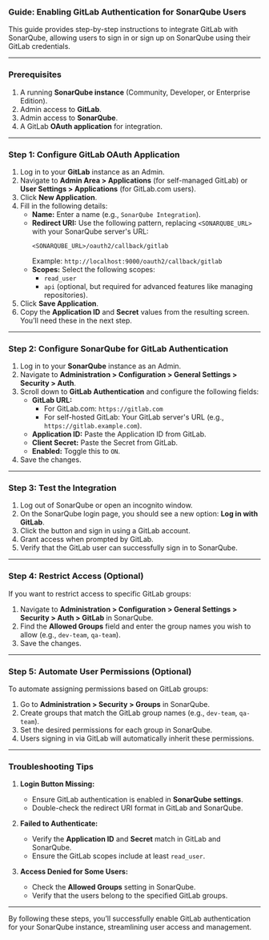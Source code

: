 ### Guide: Enabling GitLab Authentication for SonarQube Users

This guide provides step-by-step instructions to integrate GitLab with SonarQube, allowing users to sign in or sign up on SonarQube using their GitLab credentials.

---

### Prerequisites

1. A running **SonarQube instance** (Community, Developer, or Enterprise Edition).
2. Admin access to **GitLab**.
3. Admin access to **SonarQube**.
4. A GitLab **OAuth application** for integration.

---

### Step 1: Configure GitLab OAuth Application

1. Log in to your **GitLab** instance as an Admin.
2. Navigate to **Admin Area > Applications** (for self-managed GitLab) or **User Settings > Applications** (for GitLab.com users).
3. Click **New Application**.
4. Fill in the following details:
   - **Name:** Enter a name (e.g., `SonarQube Integration`).
   - **Redirect URI:** Use the following pattern, replacing `<SONARQUBE_URL>` with your SonarQube server's URL:
     ```
     <SONARQUBE_URL>/oauth2/callback/gitlab
     ```
     Example: `http://localhost:9000/oauth2/callback/gitlab`
   - **Scopes:** Select the following scopes:
     - `read_user`
     - `api` (optional, but required for advanced features like managing repositories).
5. Click **Save Application**.
6. Copy the **Application ID** and **Secret** values from the resulting screen. You’ll need these in the next step.

---

### Step 2: Configure SonarQube for GitLab Authentication

1. Log in to your **SonarQube** instance as an Admin.
2. Navigate to **Administration > Configuration > General Settings > Security > Auth**.
3. Scroll down to **GitLab Authentication** and configure the following fields:
   - **GitLab URL:** 
     - For GitLab.com: `https://gitlab.com`
     - For self-hosted GitLab: Your GitLab server's URL (e.g., `https://gitlab.example.com`).
   - **Application ID:** Paste the Application ID from GitLab.
   - **Client Secret:** Paste the Secret from GitLab.
   - **Enabled:** Toggle this to `ON`.
4. Save the changes.

---

### Step 3: Test the Integration

1. Log out of SonarQube or open an incognito window.
2. On the SonarQube login page, you should see a new option: **Log in with GitLab**.
3. Click the button and sign in using a GitLab account.
4. Grant access when prompted by GitLab.
5. Verify that the GitLab user can successfully sign in to SonarQube.

---

### Step 4: Restrict Access (Optional)

If you want to restrict access to specific GitLab groups:

1. Navigate to **Administration > Configuration > General Settings > Security > Auth > GitLab** in SonarQube.
2. Find the **Allowed Groups** field and enter the group names you wish to allow (e.g., `dev-team`, `qa-team`).
3. Save the changes.

---

### Step 5: Automate User Permissions (Optional)

To automate assigning permissions based on GitLab groups:

1. Go to **Administration > Security > Groups** in SonarQube.
2. Create groups that match the GitLab group names (e.g., `dev-team`, `qa-team`).
3. Set the desired permissions for each group in SonarQube.
4. Users signing in via GitLab will automatically inherit these permissions.

---

### Troubleshooting Tips

1. **Login Button Missing:**
   - Ensure GitLab authentication is enabled in **SonarQube settings**.
   - Double-check the redirect URI format in GitLab and SonarQube.

2. **Failed to Authenticate:**
   - Verify the **Application ID** and **Secret** match in GitLab and SonarQube.
   - Ensure the GitLab scopes include at least `read_user`.

3. **Access Denied for Some Users:**
   - Check the **Allowed Groups** setting in SonarQube.
   - Verify that the users belong to the specified GitLab groups.

---

By following these steps, you’ll successfully enable GitLab authentication for your SonarQube instance, streamlining user access and management.

